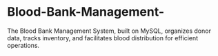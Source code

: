 # Blood-Bank-Management-
The Blood Bank Management System, built on MySQL, organizes donor data, tracks inventory, and facilitates blood distribution for efficient operations.
